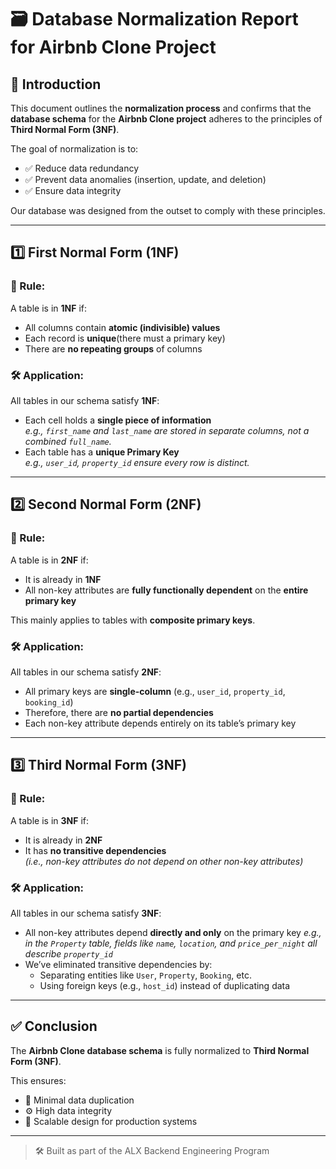 # 🗃️ Database Normalization Report for Airbnb Clone Project

## 📖 Introduction

This document outlines the **normalization process** and confirms that the **database schema** for the **Airbnb Clone project** adheres to the principles of **Third Normal Form (3NF)**.

The goal of normalization is to:
- ✅ Reduce data redundancy  
- ✅ Prevent data anomalies (insertion, update, and deletion)  
- ✅ Ensure data integrity  

Our database was designed from the outset to comply with these principles.

---

## 1️⃣ First Normal Form (1NF)

### 🧾 Rule:
A table is in **1NF** if:
- All columns contain **atomic (indivisible) values**
- Each record is **unique**(there must a primary key)
- There are **no repeating groups** of columns

### 🛠 Application:
All tables in our schema satisfy **1NF**:
- Each cell holds a **single piece of information**  
  _e.g., `first_name` and `last_name` are stored in separate columns, not a combined `full_name`._
- Each table has a **unique Primary Key**  
  _e.g., `user_id`, `property_id` ensure every row is distinct._

---

## 2️⃣ Second Normal Form (2NF)

### 🧾 Rule:
A table is in **2NF** if:
- It is already in **1NF**
- All non-key attributes are **fully functionally dependent** on the **entire primary key**

This mainly applies to tables with **composite primary keys**.

### 🛠 Application:
All tables in our schema satisfy **2NF**:
- All primary keys are **single-column** (e.g., `user_id`, `property_id`, `booking_id`)
- Therefore, there are **no partial dependencies**
- Each non-key attribute depends entirely on its table’s primary key

---

## 3️⃣ Third Normal Form (3NF)

### 🧾 Rule:
A table is in **3NF** if:
- It is already in **2NF**
- It has **no transitive dependencies**  
  _(i.e., non-key attributes do not depend on other non-key attributes)_

### 🛠 Application:
All tables in our schema satisfy **3NF**:
- All non-key attributes depend **directly and only** on the primary key
  _e.g., in the `Property` table, fields like `name`, `location`, and `price_per_night` all describe `property_id`_
- We’ve eliminated transitive dependencies by:
  - Separating entities like `User`, `Property`, `Booking`, etc.
  - Using foreign keys (e.g., `host_id`) instead of duplicating data

---

## ✅ Conclusion

The **Airbnb Clone database schema** is fully normalized to **Third Normal Form (3NF)**.

This ensures:
- 🔁 Minimal data duplication  
- ⚙️ High data integrity  
- 🚀 Scalable design for production systems

---
> 🛠️ Built as part of the ALX Backend Engineering Program


